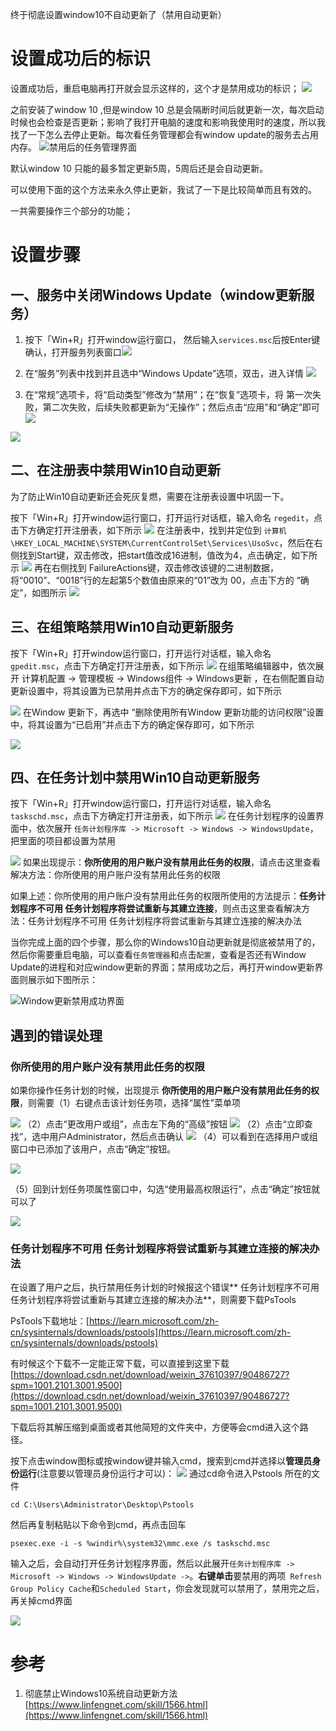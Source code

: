 

终于彻底设置window10不自动更新了（禁用自动更新）


# 设置成功后的标识
设置成功后，重启电脑再打开就会显示这样的，这个才是禁用成功的标识；
![ ](https://i-blog.csdnimg.cn/direct/7a68eb81227d4a6384f4a96f9ae3866d.png)


之前安装了window 10 ,但是window 10 总是会隔断时间后就更新一次，每次启动时候也会检查是否更新；影响了我打开电脑的速度和影响我使用时的速度，所以我找了一下怎么去停止更新。每次看任务管理都会有window update的服务去占用内存。
![禁用后的任务管理界面](https://i-blog.csdnimg.cn/direct/cd96f03a350b423c95f0a3d74f55ee28.png)


默认window 10 只能的最多暂定更新5周，5周后还是会自动更新。

可以使用下面的这个方法来永久停止更新，我试了一下是比较简单而且有效的。

一共需要操作三个部分的功能；



# 设置步骤
## 一、服务中关闭Windows Update（window更新服务）


 1. 按下「Win+R」打开window运行窗口， 然后输入`services.msc`后按Enter键确认，打开服务列表窗口![ ](https://i-blog.csdnimg.cn/direct/59fb3030359a45719c46a5760c4fe1be.png)


2. 在“服务”列表中找到并且选中“Windows Update”选项，双击，进入详情
 ![ ](https://i-blog.csdnimg.cn/direct/d2503eb9490c43a789a3b2024c933ffc.png)


3. 在“常规”选项卡，将“启动类型”修改为“禁用”；在“恢复”选项卡，将 第一次失败，第二次失败，后续失败都更新为“无操作”；然后点击“应用”和“确定”即可
![ ](https://i-blog.csdnimg.cn/direct/70332b0a888d4c95a75f5c7dd67451cc.png)  

![ ](https://i-blog.csdnimg.cn/direct/3af4be54eeea44b3822c09a8ddf57c4e.png)

## 二、在注册表中禁用Win10自动更新

为了防止Win10自动更新还会死灰复燃，需要在注册表设置中巩固一下。

按下「Win+R」打开window运行窗口，打开运行对话框，输入命名 `regedit`，点击下方确定打开注册表，如下所示
![ ](https://i-blog.csdnimg.cn/direct/0005fbf84b2f46de862b026df8cd7276.png)
在注册表中，找到并定位到 `计算机\HKEY_LOCAL_MACHINE\SYSTEM\CurrentControlSet\Services\UsoSvc`，然后在右侧找到Start键，双击修改，把start值改成16进制，值改为4，点击确定，如下所示
![ ](https://i-blog.csdnimg.cn/direct/b80d3469d9524799b1b44ab465c5dada.png)
再在右侧找到 FailureActions键，双击修改该键的二进制数据，将“0010”、“0018”行的左起第5个数值由原来的“01”改为 00，点击下方的 “确定”，如图所示
![ ](https://i-blog.csdnimg.cn/direct/483d401ed2c14c019337d546d2799c13.png)

## 三、在组策略禁用Win10自动更新服务

按下「Win+R」打开window运行窗口，打开运行对话框，输入命名 `gpedit.msc`，点击下方确定打开注册表，如下所示
![ ](https://i-blog.csdnimg.cn/direct/567f5c9c61f04b4ca9450f16962f2b1c.png)
在组策略编辑器中，依次展开 计算机配置 -> 管理模板 -> Windows组件 -> Windows更新 ，在右侧配置自动更新设置中，将其设置为已禁用并点击下方的确定保存即可，如下所示

![ ](https://i-blog.csdnimg.cn/direct/2c187f1512da468e99d61651af262610.png)
在Window 更新下，再选中 “删除使用所有Window 更新功能的访问权限”设置中，将其设置为“已启用”并点击下方的确定保存即可，如下所示

![ ](https://i-blog.csdnimg.cn/direct/a3610a1a7ba74887b7f7339698903136.png)

## 四、在任务计划中禁用Win10自动更新服务
按下「Win+R」打开window运行窗口，打开运行对话框，输入命名 `taskschd.msc`，点击下方确定打开注册表，如下所示
![ ](https://i-blog.csdnimg.cn/direct/d2dabf3f4b994060961103e0682e290e.png)
在任务计划程序的设置界面中，依次展开 `任务计划程序库 -> Microsoft -> Windows -> WindowsUpdate`，把里面的项目都设置为禁用

![ ](https://i-blog.csdnimg.cn/direct/44818703dcfa48b1b83eb78f15584910.png)
如果出现提示：**你所使用的用户账户没有禁用此任务的权限**，请点击这里查看解决方法：你所使用的用户账户没有禁用此任务的权限

如果上述：你所使用的用户账户没有禁用此任务的权限所使用的方法提示：**任务计划程序不可用 任务计划程序将尝试重新与其建立连接**，则点击这里查看解决方法：任务计划程序不可用 任务计划程序将尝试重新与其建立连接的解决办法

当你完成上面的四个步骤，那么你的Windows10自动更新就是彻底被禁用了的，然后你需要重启电脑，可以查看`任务管理器`和点击`配置`，查看是否还有Window Update的进程和对应window更新的界面；禁用成功之后，再打开window更新界面则展示如下图所示：

![Window更新禁用成功界面](https://i-blog.csdnimg.cn/direct/2e81cddcea964a27b42f2ce299ff9cba.png)

## 遇到的错误处理

### 你所使用的用户账户没有禁用此任务的权限
如果你操作任务计划的时候，出现提示 **你所使用的用户账户没有禁用此任务的权限**，则需要（1）右键点击该计划任务项，选择“属性”菜单项

![ ](https://i-blog.csdnimg.cn/direct/64f00a50d21a46b2a45fc8f2e89cc7de.png)
（2）点击“更改用户或组”，点击左下角的“高级”按钮
![ ](https://i-blog.csdnimg.cn/direct/38219e2323f14ccc94ec9339f3a915b7.png)
（2）点击“立即查找”，选中用户Administrator，然后点击确认
![ ](https://i-blog.csdnimg.cn/direct/1533763a8b894f89a87643c08d8a948d.png)
（4）可以看到在选择用户或组窗口中已添加了该用户，点击“确定”按钮。

![](https://i-blog.csdnimg.cn/direct/73101294084d4c7a97cdf3b392910413.png)

（5）回到计划任务项属性窗口中，勾选“使用最高权限运行”，点击“确定”按钮就可以了

![ ](https://i-blog.csdnimg.cn/direct/09159d1670014b8187359752bec138a8.png)
### 任务计划程序不可用 任务计划程序将尝试重新与其建立连接的解决办法
在设置了用户之后，执行禁用任务计划的时候报这个错误** 任务计划程序不可用 任务计划程序将尝试重新与其建立连接的解决办法**，则需要下载PsTools

PsTools下载地址：[https://learn.microsoft.com/zh-cn/sysinternals/downloads/pstools](https://learn.microsoft.com/zh-cn/sysinternals/downloads/pstools)

有时候这个下载不一定能正常下载，可以直接到这里下载  [https://download.csdn.net/download/weixin_37610397/90486727?spm=1001.2101.3001.9500](https://download.csdn.net/download/weixin_37610397/90486727?spm=1001.2101.3001.9500)

下载后将其解压缩到桌面或者其他简短的文件夹中，方便等会cmd进入这个路径。


按下点击window图标或按window键并输入cmd，搜索到cmd并选择以**管理员身份运行**(注意要以管理员身份运行才可以)：
![ ](https://i-blog.csdnimg.cn/direct/b510f1bca4b649da858de056b4559cab.png)
通过cd命令进入Pstools 所在的文件
```shell
cd C:\Users\Administrator\Desktop\Pstools
```
然后再复制粘贴以下命令到cmd，再点击回车
```shell
psexec.exe -i -s %windir%\system32\mmc.exe /s taskschd.msc
```
输入之后，会自动打开任务计划程序界面，然后以此展开`任务计划程序库 -> Microsoft -> Windows -> WindowsUpdate ->`。**右键单击**要禁用的两项` Refresh Group Policy Cache`和`Scheduled Start`，你会发现就可以禁用了，禁用完之后，再关掉cmd界面

![ ](https://i-blog.csdnimg.cn/direct/605a6476ec7d4524b3e1f3939a7291e0.png)

# 参考 
1. 彻底禁止Windows10系统自动更新方法 [https://www.linfengnet.com/skill/1566.html](https://www.linfengnet.com/skill/1566.html)
